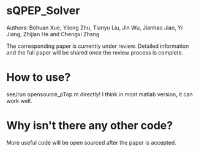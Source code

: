# sQPEP_Solver
Authors: Bohuan Xue, Yilong Zhu, Tianyu Liu, Jin Wu, Jianhao Jiao, Yi Jiang, Zhijian He and Chengxi Zhang

The corresponding paper is currently under review. Detailed information and the full paper will be shared once the review process is complete.

# How to use?
see/run opensource_pTop.m directly! I think in most matlab version, it can work well. 

# Why isn't there any other code?
More useful code will be open sourced after the paper is accepted.


